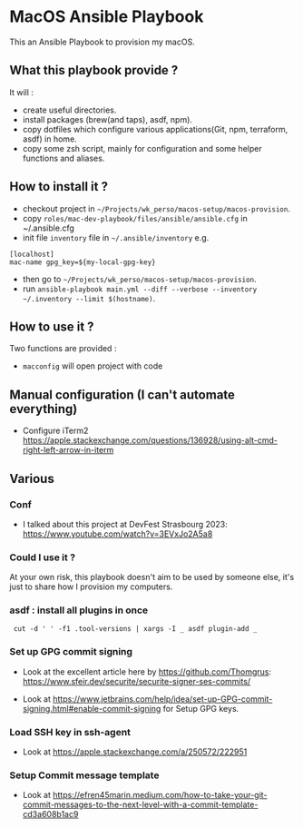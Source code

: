 # MacOS Ansible Playbook

This an Ansible Playbook to provision my macOS.

## What this playbook provide ?

It will :

* create useful directories.
* install packages (brew(and taps), asdf, npm).
* copy dotfiles which configure various applications(Git, npm, terraform, asdf) in home.
* copy some zsh script, mainly for configuration and some helper functions and aliases.

## How to install it ?

* checkout project in `~/Projects/wk_perso/macos-setup/macos-provision`.
* copy `roles/mac-dev-playbook/files/ansible/ansible.cfg` in ~/.ansible.cfg
* init file `inventory` file in `~/.ansible/inventory` e.g.

```text
[localhost]
mac-name gpg_key=${my-local-gpg-key}
```

* then go to `~/Projects/wk_perso/macos-setup/macos-provision`.
* run `ansible-playbook main.yml --diff --verbose --inventory ~/.inventory --limit $(hostname)`.

## How to use it ?

Two functions are provided :

* `macconfig` will open project with code

## Manual configuration (I can't automate everything)

* Configure iTerm2 <https://apple.stackexchange.com/questions/136928/using-alt-cmd-right-left-arrow-in-iterm>

## Various

### Conf

- I talked about this project at DevFest Strasbourg 2023: <https://www.youtube.com/watch?v=3EVxJo2A5a8>

### Could I use it ?

At your own risk, this playbook doesn't aim to be used by someone else, it's just to share how I provision my computers.

### asdf : install all plugins in once

```shell
 cut -d ' ' -f1 .tool-versions | xargs -I _ asdf plugin-add _
 ```

### Set up GPG commit signing

- Look at the excellent article here by https://github.com/Thomgrus: https://www.sfeir.dev/securite/securite-signer-ses-commits/

- Look at https://www.jetbrains.com/help/idea/set-up-GPG-commit-signing.html#enable-commit-signing for Setup GPG keys.

### Load SSH key in ssh-agent

- Look at https://apple.stackexchange.com/a/250572/222951

### Setup Commit message template

- Look at https://efren45marin.medium.com/how-to-take-your-git-commit-messages-to-the-next-level-with-a-commit-template-cd3a608b1ac9
